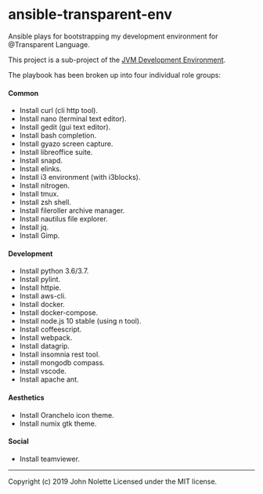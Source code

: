 # ansible-transparent-env

Ansible plays for bootstrapping my development environment for @Transparent Language.

This project is a sub-project of the [JVM Development Environment](https://github.com/neetVeritas/jvm-development-environment).

The playbook has been broken up into four individual role groups:

#### Common

* Install curl (cli http tool).
* Install nano (terminal text editor).
* Install gedit (gui text editor).
* Install bash completion.
* Install gyazo screen capture.
* Install libreoffice suite.
* Install snapd.
* Install elinks.
* Install i3 environment (with i3blocks).
* Install nitrogen.
* Install tmux.
* Install zsh shell.
* Install fileroller archive manager.
* Install nautilus file explorer.
* Install jq.
* Install Gimp.

#### Development

* Install python 3.6/3.7.
* Install pylint.
* Install httpie.
* Install aws-cli.
* Install docker.
* Install docker-compose.
* Install node.js 10 stable (using n tool).
* Install coffeescript.
* Install webpack.
* Install datagrip.
* Install insomnia rest tool.
* install mongodb compass.
* Install vscode.
* Install apache ant.

#### Aesthetics

* Install Oranchelo icon theme.
* Install numix gtk theme.

#### Social

* Install teamviewer.

---

Copyright (c) 2019 John Nolette Licensed under the MIT license.
